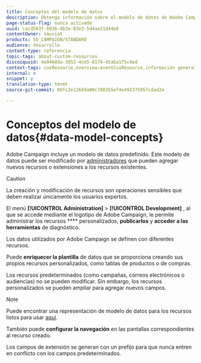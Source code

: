 ```yaml
---
title: Conceptos del modelo de datos
description: Obtenga información sobre el modelo de datos de Adobe Campaign y cómo modificarlo.
page-status-flag: nunca activado
uuid: cacd563f-6936-4b3e-83e3-5d4ae31d44e8
contentOwner: sauviat
products: SG_CAMPAIGN/STANDARD
audience: desarrollo
content-type: referencia
topic-tags: about-custom-resources
discoiquuid: 4e0468da-3052-4ce5-8174-45aba1f5c4ed
context-tags: cusResource,overview;eventCusResource,información general
internal: n
snippet: y
translation-type: tm+mt
source-git-commit: 00fc2e12669a00c788355ef4e492375957cdad2e

---
```



# Conceptos del modelo de datos{#data-model-concepts}

Adobe Campaign incluye un modelo de datos predefinido. Este modelo de datos puede ser modificado por [administradores](../../administration/using/users-management.md#functional-administrators) que pueden agregar nuevos recursos o extensiones a los recursos existentes.

>[!CAUTION]
>
>La creación y modificación de recursos son operaciones sensibles que deben realizar únicamente los usuarios expertos.

El menú **[!UICONTROL Administration]** &gt; **[!UICONTROL Development]** , al que se accede mediante el logotipo de Adobe Campaign, le permite administrar los recursos **** personalizados, **publicarlos** y **acceder a las herramientas** de diagnóstico.

Los datos utilizados por Adobe Campaign se definen con diferentes recursos.

Puede **enriquecer la plantilla** de datos que se proporciona creando sus propios recursos personalizados, como tablas de productos o de compras.

Los recursos predeterminados (como campañas, correos electrónicos o audiencias) no se pueden modificar. Sin embargo, los recursos personalizados se pueden ampliar para agregar nuevos campos.

>[!NOTE]
>
>Puede encontrar una representación de modelo de datos para los recursos listos para usar [aquí](https://docs.campaign.adobe.com/doc/standard/en/datamodel/datamodel.html).

También puede **configurar la navegación** en las pantallas correspondientes al recurso creado.

Los campos de extensión se generan con un prefijo para que nunca entren en conflicto con los campos predeterminados.
